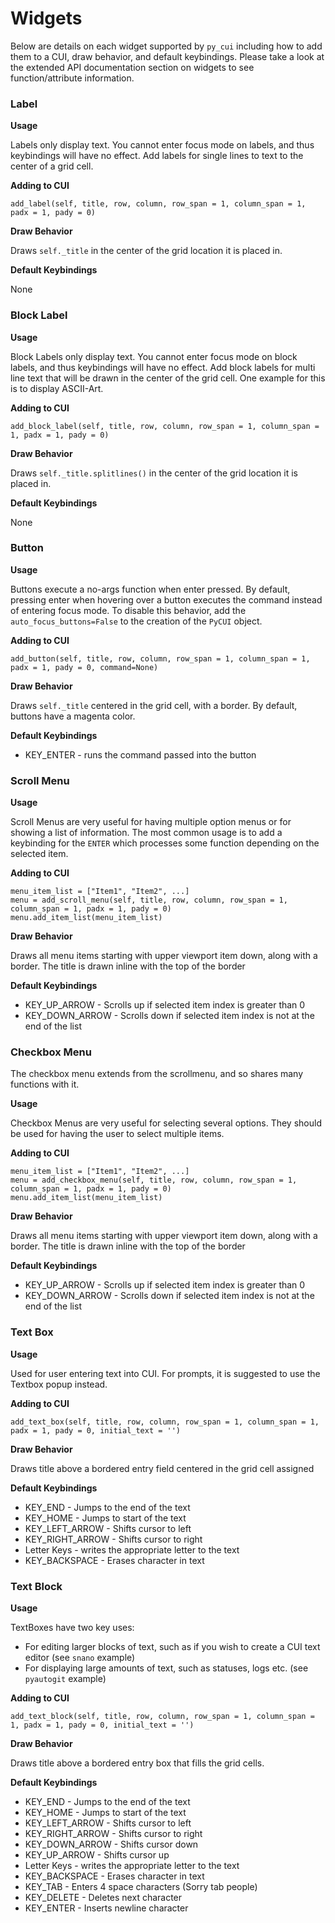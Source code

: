 # Widgets

Below are details on each widget supported by `py_cui` including how to add them to a CUI, draw behavior, and default keybindings. Please take a look at the extended API documentation section on widgets to see function/attribute information.

### Label

**Usage**

Labels only display text. You cannot enter focus mode on labels, and thus keybindings will have no effect.
Add labels for single lines to text to the center of a grid cell.

**Adding to CUI**
```
add_label(self, title, row, column, row_span = 1, column_span = 1, padx = 1, pady = 0)
```

**Draw Behavior**

Draws `self._title` in the center of the grid location it is placed in.

**Default Keybindings**

None

### Block Label

**Usage**

Block Labels only display text. You cannot enter focus mode on block labels, and thus keybindings will have no effect.
Add block labels for multi line text that will be drawn in the center of the grid cell. One example for this is to display ASCII-Art.

**Adding to CUI**
```
add_block_label(self, title, row, column, row_span = 1, column_span = 1, padx = 1, pady = 0)
```

**Draw Behavior**

Draws `self._title.splitlines()` in the center of the grid location it is placed in.

**Default Keybindings**

None

### Button

**Usage**

Buttons execute a no-args function when enter pressed. By default, pressing enter when hovering over a button executes the command instead of entering focus mode. To disable this behavior, add the `auto_focus_buttons=False` to the creation of the `PyCUI` object.

**Adding to CUI**
```
add_button(self, title, row, column, row_span = 1, column_span = 1, padx = 1, pady = 0, command=None)
```
**Draw Behavior**

Draws `self._title` centered in the grid cell, with a border. By default, buttons have a magenta color.

**Default Keybindings**

* KEY_ENTER - runs the command passed into the button

### Scroll Menu

**Usage**

Scroll Menus are very useful for having multiple option menus or for showing a list of information. The most common usage is to add a keybinding for the `ENTER` which processes some function depending on the selected item.

**Adding to CUI**
```
menu_item_list = ["Item1", "Item2", ...]
menu = add_scroll_menu(self, title, row, column, row_span = 1, column_span = 1, padx = 1, pady = 0)
menu.add_item_list(menu_item_list)
```
**Draw Behavior**

Draws all menu items starting with upper viewport item down, along with a border. The title is drawn inline with the top of the border

**Default Keybindings**

* KEY_UP_ARROW - Scrolls up if selected item index is greater than 0
* KEY_DOWN_ARROW - Scrolls down if selected item index is not at the end of the list

### Checkbox Menu

The checkbox menu extends from the scrollmenu, and so shares many functions with it.

**Usage**

Checkbox Menus are very useful for selecting several options. They should be used for having the user to select multiple items.

**Adding to CUI**
```
menu_item_list = ["Item1", "Item2", ...]
menu = add_checkbox_menu(self, title, row, column, row_span = 1, column_span = 1, padx = 1, pady = 0)
menu.add_item_list(menu_item_list)
```
**Draw Behavior**

Draws all menu items starting with upper viewport item down, along with a border. The title is drawn inline with the top of the border

**Default Keybindings**

* KEY_UP_ARROW - Scrolls up if selected item index is greater than 0
* KEY_DOWN_ARROW - Scrolls down if selected item index is not at the end of the list

### Text Box

**Usage**

Used for user entering text into CUI. For prompts, it is suggested to use the Textbox popup instead.

**Adding to CUI**
```
add_text_box(self, title, row, column, row_span = 1, column_span = 1, padx = 1, pady = 0, initial_text = '')
```
**Draw Behavior**

Draws title above a bordered entry field centered in the grid cell assigned

**Default Keybindings**

* KEY_END - Jumps to the end of the text
* KEY_HOME - Jumps to start of the text
* KEY_LEFT_ARROW - Shifts cursor to left
* KEY_RIGHT_ARROW - Shifts cursor to right
* Letter Keys - writes the appropriate letter to the text
* KEY_BACKSPACE - Erases character in text

### Text Block

**Usage**

TextBoxes have two key uses:
* For editing larger blocks of text, such as if you wish to create a CUI text editor (see `snano` example)
* For displaying large amounts of text, such as statuses, logs etc. (see `pyautogit` example)

**Adding to CUI**
```
add_text_block(self, title, row, column, row_span = 1, column_span = 1, padx = 1, pady = 0, initial_text = '')
```
**Draw Behavior**

Draws title above a bordered entry box that fills the grid cells.

**Default Keybindings**

* KEY_END - Jumps to the end of the text
* KEY_HOME - Jumps to start of the text
* KEY_LEFT_ARROW - Shifts cursor to left
* KEY_RIGHT_ARROW - Shifts cursor to right
* KEY_DOWN_ARROW - Shifts cursor down
* KEY_UP_ARROW - Shifts cursor up
* Letter Keys - writes the appropriate letter to the text
* KEY_BACKSPACE - Erases character in text
* KEY_TAB - Enters 4 space characters (Sorry tab people)
* KEY_DELETE - Deletes next character
* KEY_ENTER - Inserts newline character
